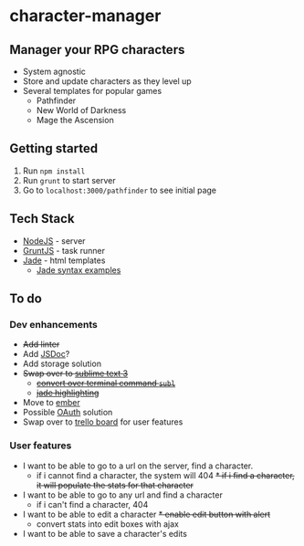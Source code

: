 character-manager
=================

## Manager your RPG characters

* System agnostic 
* Store and update characters as they level up
* Several templates for popular games
  * Pathfinder
  * New World of Darkness
  * Mage the Ascension

## Getting started
1. Run `npm install` 
1. Run `grunt` to start server
1. Go to `localhost:3000/pathfinder` to see initial page
  
## Tech Stack

* [NodeJS](nodejs.org) - server
* [GruntJS](gruntjs.com) - task runner
* [Jade](http://jade-lang.com/) - html templates
  * [Jade syntax examples](http://naltatis.github.io/jade-syntax-docs/)

## To do

### Dev enhancements
* ~~Add linter~~
* Add [JSDoc](http://usejsdoc.org/about-getting-started.html)?
* Add storage solution
* ~~Swap over to [sublime text 3](http://www.sublimetext.com/3)~~
  * ~~[convert over terminal command `subl`](https://www.sublimetext.com/docs/3/osx_command_line.html)~~
  * ~~[jade highlighting](https://sublime.wbond.net/packages/Jade)~~
* Move to [ember](http://emberjs.com/)
* Possible [OAuth](http://dailyjs.com/2014/11/14/grant/) solution
* Swap over to [trello board](https://trello.com/) for user features

### User features
* I want to be able to go to a url on the server, find a character.
  * if i cannot find a character, the system will 404
  ~~* if i find a character, it will populate the stats for that character~~
* I want to be able to go to any url and find a character
  * if i can't find a character, 404
* I want to be able to edit a character
  ~~* enable edit button with alert~~
  * convert stats into edit boxes with ajax
* I want to be able to save a character's edits

